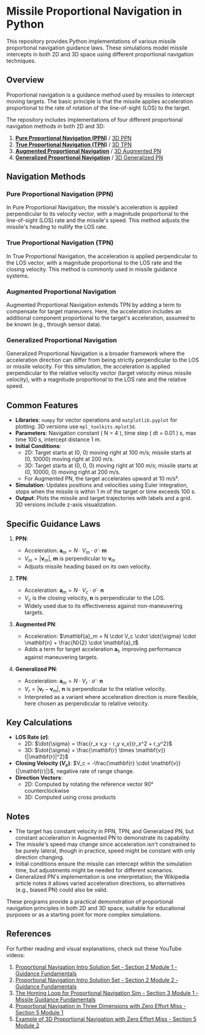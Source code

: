 # Missile Proportional Navigation in Python

This repository provides Python implementations of various missile proportional navigation guidance laws. These simulations model missile intercepts in both 2D and 3D space using different proportional navigation techniques.

## Overview

Proportional navigation is a guidance method used by missiles to intercept moving targets. The basic principle is that the missile applies acceleration proportional to the rate of rotation of the line-of-sight (LOS) to the target.

The repository includes implementations of four different proportional navigation methods in both 2D and 3D:

1. [**Pure Proportional Navigation (PPN)**](pure_proportional_navigation.py) / [3D PPN](3d_pure_proportional_navigation.py)
2. [**True Proportional Navigation (TPN)**](true_proportional_navigation.py) / [3D TPN](3d_true_proportional_navigation.py)
3. [**Augmented Proportional Navigation**](augmented_proportional_navigation.py) / [3D Augmented PN](3d_augmented_proportional_navigation.py)
4. [**Generalized Proportional Navigation**](generalized_proportional_navigation.py) / [3D Generalized PN](3d_generalized_proportional_navigation.py)

## Navigation Methods

### Pure Proportional Navigation (PPN)
In Pure Proportional Navigation, the missile's acceleration is applied perpendicular to its velocity vector, with a magnitude proportional to the line-of-sight (LOS) rate and the missile's speed. This method adjusts the missile's heading to nullify the LOS rate.

### True Proportional Navigation (TPN)
In True Proportional Navigation, the acceleration is applied perpendicular to the LOS vector, with a magnitude proportional to the LOS rate and the closing velocity. This method is commonly used in missile guidance systems.

### Augmented Proportional Navigation
Augmented Proportional Navigation extends TPN by adding a term to compensate for target maneuvers. Here, the acceleration includes an additional component proportional to the target's acceleration, assumed to be known (e.g., through sensor data).

### Generalized Proportional Navigation
Generalized Proportional Navigation is a broader framework where the acceleration direction can differ from being strictly perpendicular to the LOS or missile velocity. For this simulation, the acceleration is applied perpendicular to the relative velocity vector (target velocity minus missile velocity), with a magnitude proportional to the LOS rate and the relative speed.

## Common Features

- **Libraries**: `numpy` for vector operations and `matplotlib.pyplot` for plotting. 3D versions use `mpl_toolkits.mplot3d`.
- **Parameters**: Navigation constant \( N = 4 \), time step \( dt = 0.01 \) s, max time 100 s, intercept distance 1 m.
- **Initial Conditions**: 
  - 2D: Target starts at (0, 0) moving right at 100 m/s; missile starts at (0, 10000) moving right at 200 m/s.
  - 3D: Target starts at (0, 0, 0) moving right at 100 m/s; missile starts at (0, 10000, 0) moving right at 200 m/s.
  - For Augmented PN, the target accelerates upward at 10 m/s².
- **Simulation**: Updates positions and velocities using Euler integration, stops when the missile is within 1 m of the target or time exceeds 100 s.
- **Output**: Plots the missile and target trajectories with labels and a grid. 3D versions include z-axis visualization.

## Specific Guidance Laws

1. **PPN**: 
   - Acceleration: $\mathbf{a}_m = N \cdot V_m \cdot \dot{\sigma} \cdot \mathbf{m}$
   - $V_m = |\mathbf{v}_m|$, $\mathbf{m}$ is perpendicular to $\mathbf{v}_m$
   - Adjusts missile heading based on its own velocity.

2. **TPN**: 
   - Acceleration: $\mathbf{a}_m = N \cdot V_c \cdot \dot{\sigma} \cdot \mathbf{n}$
   - $V_c$ is the closing velocity, $\mathbf{n}$ is perpendicular to the LOS.
   - Widely used due to its effectiveness against non-maneuvering targets.

3. **Augmented PN**: 
   - Acceleration: $\mathbf{a}_m = N \cdot V_c \cdot \dot{\sigma} \cdot \mathbf{n} + \frac{N}{2} \cdot \mathbf{a}_t$
   - Adds a term for target acceleration $\mathbf{a}_t$, improving performance against maneuvering targets.

4. **Generalized PN**: 
   - Acceleration: $\mathbf{a}_m = N \cdot V_r \cdot \dot{\sigma} \cdot \mathbf{n}$
   - $V_r = |\mathbf{v}_t - \mathbf{v}_m|$, $\mathbf{n}$ is perpendicular to the relative velocity.
   - Interpreted as a variant where acceleration direction is more flexible, here chosen as perpendicular to relative velocity.

## Key Calculations

- **LOS Rate ($\dot{\sigma}$)**: 
  - 2D: $\dot{\sigma} = \frac{r_x v_y - r_y v_x}{r_x^2 + r_y^2}$
  - 3D: $\dot{\sigma} = \frac{\mathbf{r} \times \mathbf{v}}{|\mathbf{r}|^2}$
- **Closing Velocity ($V_c$)**: $V_c = -\frac{\mathbf{r} \cdot \mathbf{v}}{|\mathbf{r}|}$, negative rate of range change.
- **Direction Vectors**: 
  - 2D: Computed by rotating the reference vector 90° counterclockwise
  - 3D: Computed using cross products

## Notes

- The target has constant velocity in PPN, TPN, and Generalized PN, but constant acceleration in Augmented PN to demonstrate its capability.
- The missile's speed may change since acceleration isn't constrained to be purely lateral, though in practice, speed might be constant with only direction changing.
- Initial conditions ensure the missile can intercept within the simulation time, but adjustments might be needed for different scenarios.
- Generalized PN's implementation is one interpretation; the Wikipedia article notes it allows varied acceleration directions, so alternatives (e.g., biased PN) could also be valid.

These programs provide a practical demonstration of proportional navigation principles in both 2D and 3D space, suitable for educational purposes or as a starting point for more complex simulations.

## References

For further reading and visual explanations, check out these YouTube videos:

1. [Proportional Navigation Intro Solution Set - Section 2 Module 1 - Guidance Fundamentals](https://www.youtube.com/watch?v=cXDyyQrfY5M)
2. [Proportional Navigation Intro Solution Set - Section 2 Module 2 - Guidance Fundamentals](https://www.youtube.com/watch?v=uiXvksoOoG8)
3. [The Homing Loop for Proportional Navigation Sim - Section 3 Module 1 - Missile Guidance Fundamentals](https://www.youtube.com/watch?v=RNpVj1tNaRI)
4. [Proportional Navigation in Three Dimensions with Zero Effort Miss - Section 5 Module 1](https://www.youtube.com/watch?v=CMOh2xWk_qA)
5. [Example of 3D Proportional Navigation with Zero Effort Miss - Section 5 Module 2](https://www.youtube.com/watch?v=Z-4hARD2ti8)

